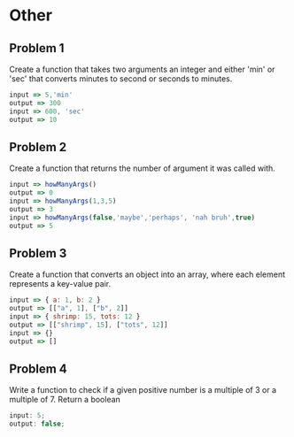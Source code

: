# Other

## Problem 1

Create a function that takes two arguments an integer and either 'min' or 'sec' that converts minutes to second or seconds to minutes.
```js 
input => 5,'min'
output => 300
input => 600, 'sec'
output => 10 
```

## Problem 2

Create a function that returns the number of argument it was called with.

```js
input => howManyArgs()
output => 0
input => howManyArgs(1,3,5)
output => 3
input => howManyArgs(false,'maybe','perhaps', 'nah bruh',true)
output => 5
```

## Problem 3

Create a function that converts an object into an array, where each element represents a key-value pair.

```js
input => { a: 1, b: 2 }
output => [["a", 1], ["b", 2]]
input => { shrimp: 15, tots: 12 } 
output => [["shrimp", 15], ["tots", 12]]
input => {}
output => []
  ```

## Problem 4

Write a function to check if a given positive number is a multiple of 3 or a multiple of 7. Return a boolean

```js
input: 5;
output: false;
```



